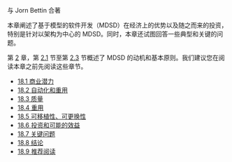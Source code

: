 与 Jorn Bettin 合著

本章阐述了基于模型的软件开发（MDSD）在经济上的优势以及随之而来的投资，特别是针对以架构为中心的 MDSD。同时，本章还试图回答一些典型和关键的问题。

第 [2](../ch2/0.md) 章，第 [2.1](../ch2/1.md) 节至第 [2.3](../ch2/3.md) 节概述了 MDSD 的动机和基本原则。我们建议您在阅读本章之前先阅读这些章节。

* [18.1 商业潜力](1.md)
* [18.2 自动化和重用](2.md)
* [18.3 质量](3.md)
* [18.4 重用](4.md)
* [18.5 可移植性、可更换性](5.md)
* [18.6 投资和可能的效益](6.md)
* [18.7 关键问题](7.md)
* [18.8 结论](8.md)
* [18.9 推荐阅读](9.md)
